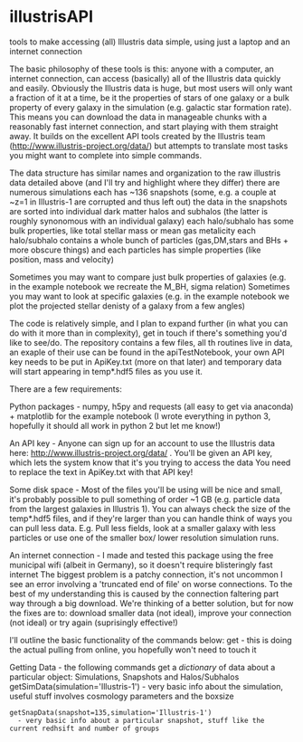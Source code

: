 # illustrisAPI
tools to make accessing (all) Illustris data simple, using just a laptop and an internet connection


The basic philosophy of these tools is this:
  anyone with a computer, an internet connection, can access (basically) all of the Illustris data quickly and easily.
Obviously the Illustris data is huge, but most users will only want a fraction of it at a time, be it the properties of stars of one galaxy or a bulk property of every galaxy in the simulation (e.g. galactic star formation rate).
This means you can download the data in manageable chunks with a reasonably fast internet connection, and start playing with them straight away.
It builds on the excellent API tools created by the Illustris team (http://www.illustris-project.org/data/) but attempts to translate most tasks you might want to complete into simple commands.

The data structure has similar names and organization to the raw illustris data detailed above (and I'll try and highlight where they differ)
there are numerous simulations
  each has ~136 snapshots (some, e.g. a couple at ~z=1 in Illustris-1 are corrupted and thus left out)
    the data in the snapshots are sorted into individual dark matter halos and subhalos (the latter is roughly synonomous with an individual galaxy)
      each halo/subhalo has some bulk properties, like total stellar mass or mean gas metalicity
        each halo/subhalo contains a whole bunch of particles (gas,DM,stars and BHs + more obscure things) and each particles has simple properties (like position, mass and velocity)

Sometimes you may want to compare just bulk properties of galaxies (e.g. in the example notebook we recreate the M_BH, sigma relation)
Sometimes you may want to look at specific galaxies (e.g. in the example notebook we plot the projected stellar denisty of a galaxy from a few angles)

The code is relatively simple, and I plan to expand further (in what you can do with it more than in complexity), get in touch if there's something you'd like to see/do.
The repository contains a few files, all th routines live in data, an exaple of their use can be found in the apiTestNotebook, your own API key needs to be put in ApiKey.txt (more on that later) and temporary data will start appearing in temp*.hdf5 files as you use it.

There are a few requirements:

Python packages - numpy, h5py and requests (all easy to get via anaconda) + matplotlib for the example notebook
    (I wrote everything in python 3, hopefully it should all work in python 2 but let me know!)

An API key - Anyone can sign up for an account to use the Illustris data here: http://www.illustris-project.org/data/ .
    You'll be given an API key, which lets the system know that it's you trying to access the data
    You need to replace the text in ApiKey.txt with that API key!

Some disk space - Most of the files you'll be using will be nice and small, it's probably possible to pull something of order ~1 GB (e.g. particle data from the largest galaxies in Illustris 1). 
    You can always check the size of the temp*.hdf5 files, and if they're larger than you can handle think of ways you can pull less data.
    E.g. Pull less fields, look at a smaller galaxy with less particles or use one of the smaller box/ lower resolution simulation runs.

An internet connection - I made and tested this package using the free municipal wifi (albeit in Germany), so it doesn't require blisteringly fast internet
    The biggest problem is a patchy connection, it's not uncommon I see an error involving a 'truncated end of file' on worse connections.
    To the best of my understanding this is caused by the connection faltering part way through a big download.
    We're thinking of a better solution, but for now the fixes are to: download smaller data (not ideal), improve your connection (not ideal) or try again (suprisingly effective!)

I'll outline the basic functionality of the commands below:
  get - this is doing the actual pulling from online, you hopefully won't need to touch it
  
  Getting Data - the following commands get a *dictionary* of data about a particular object: Simulations, Snapshots and Halos/Subhalos
    getSimData(simulation='Illustris-1') 
      - very basic info about the simulation, useful stuff involves cosmology parameters and the boxsize
    
    getSnapData(snapshot=135,simulation='Illustris-1')
      - very basic info about a particular snapshot, stuff like the current redhsift and number of groups
      
    

